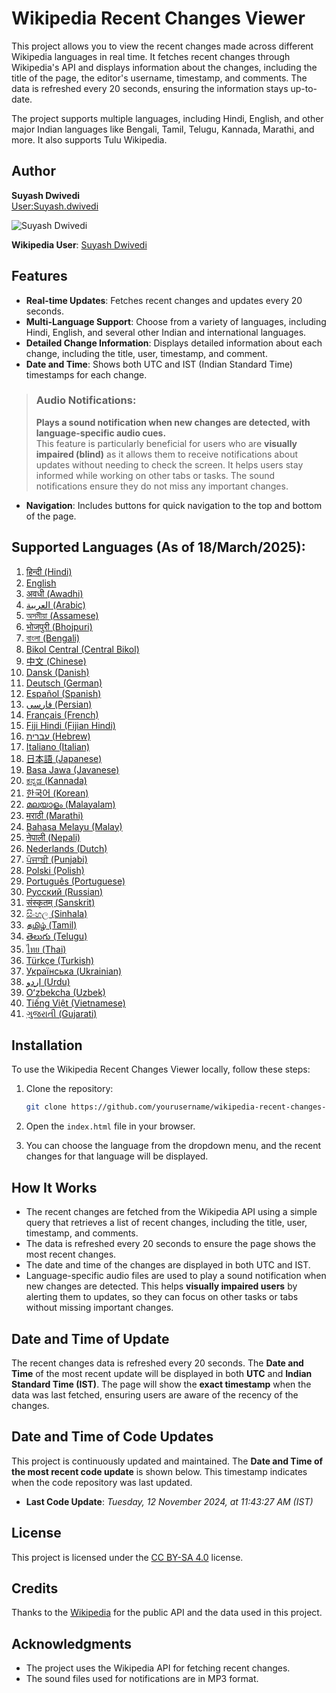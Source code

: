 # Wikipedia Recent Changes Viewer

This project allows you to view the recent changes made across different Wikipedia languages in real time. It fetches recent changes through Wikipedia's API and displays information about the changes, including the title of the page, the editor's username, timestamp, and comments. The data is refreshed every 20 seconds, ensuring the information stays up-to-date.

The project supports multiple languages, including Hindi, English, and other major Indian languages like Bengali, Tamil, Telugu, Kannada, Marathi, and more. It also supports Tulu Wikipedia.

## Author

**Suyash Dwivedi**  
[User:Suyash.dwivedi](https://meta.wikimedia.org/wiki/User:Suyash.dwivedi)  

![Suyash Dwivedi](https://upload.wikimedia.org/wikipedia/commons/thumb/9/9c/Suyash_Dwivedi_01%28cropped%29.jpg/180px-Suyash_Dwivedi_01%28cropped%29.jpg)  

**Wikipedia User**: [Suyash Dwivedi](https://meta.wikimedia.org/wiki/User:Suyash.dwivedi)  

## Features

- **Real-time Updates**: Fetches recent changes and updates every 20 seconds.
- **Multi-Language Support**: Choose from a variety of languages, including Hindi, English, and several other Indian and international languages.
- **Detailed Change Information**: Displays detailed information about each change, including the title, user, timestamp, and comment.
- **Date and Time**: Shows both UTC and IST (Indian Standard Time) timestamps for each change.

> ### **Audio Notifications**:
> **Plays a sound notification when new changes are detected, with language-specific audio cues.**  
> This feature is particularly beneficial for users who are **visually impaired (blind)** as it allows them to receive notifications about updates without needing to check the screen. It helps users stay informed while working on other tabs or tasks. The sound notifications ensure they do not miss any important changes.

- **Navigation**: Includes buttons for quick navigation to the top and bottom of the page.

## Supported Languages (As of 18/March/2025):

1. <a href="https://hi.wikipedia.org/" target="_blank">हिन्दी (Hindi)</a>
2. <a href="https://en.wikipedia.org/" target="_blank">English</a>
3. <a href="https://awa.wikipedia.org/" target="_blank">अवधी (Awadhi)</a>
4. <a href="https://ar.wikipedia.org/" target="_blank">العربية (Arabic)</a>
5. <a href="https://as.wikipedia.org/" target="_blank">অসমীয়া (Assamese)</a>
6. <a href="https://bh.wikipedia.org/" target="_blank">भोजपुरी (Bhojpuri)</a>
7. <a href="https://bn.wikipedia.org/" target="_blank">বাংলা (Bengali)</a>
8. <a href="https://bcl.wikipedia.org/" target="_blank">Bikol Central (Central Bikol)</a>
9. <a href="https://zh.wikipedia.org/" target="_blank">中文 (Chinese)</a>
10. <a href="https://da.wikipedia.org/" target="_blank">Dansk (Danish)</a>
11. <a href="https://de.wikipedia.org/" target="_blank">Deutsch (German)</a>
12. <a href="https://es.wikipedia.org/" target="_blank">Español (Spanish)</a>
13. <a href="https://fa.wikipedia.org/" target="_blank">فارسی (Persian)</a>
14. <a href="https://fr.wikipedia.org/" target="_blank">Français (French)</a>
15. <a href="https://hif.wikipedia.org/" target="_blank">Fiji Hindi (Fijian Hindi)</a>
16. <a href="https://he.wikipedia.org/" target="_blank">עברית (Hebrew)</a>
17. <a href="https://it.wikipedia.org/" target="_blank">Italiano (Italian)</a>
18. <a href="https://ja.wikipedia.org/" target="_blank">日本語 (Japanese)</a>
19. <a href="https://jv.wikipedia.org/" target="_blank">Basa Jawa (Javanese)</a>
20. <a href="https://kn.wikipedia.org/" target="_blank">ಕನ್ನಡ (Kannada)</a>
21. <a href="https://ko.wikipedia.org/" target="_blank">한국어 (Korean)</a>
22. <a href="https://ml.wikipedia.org/" target="_blank">മലയാളം (Malayalam)</a>
23. <a href="https://mr.wikipedia.org/" target="_blank">मराठी (Marathi)</a>
24. <a href="https://ms.wikipedia.org/" target="_blank">Bahasa Melayu (Malay)</a>
25. <a href="https://ne.wikipedia.org/" target="_blank">नेपाली (Nepali)</a>
26. <a href="https://nl.wikipedia.org/" target="_blank">Nederlands (Dutch)</a>
27. <a href="https://pa.wikipedia.org/" target="_blank">ਪੰਜਾਬੀ (Punjabi)</a>
28. <a href="https://pl.wikipedia.org/" target="_blank">Polski (Polish)</a>
29. <a href="https://pt.wikipedia.org/" target="_blank">Português (Portuguese)</a>
30. <a href="https://ru.wikipedia.org/" target="_blank">Русский (Russian)</a>
31. <a href="https://sa.wikipedia.org/" target="_blank">संस्कृतम् (Sanskrit)</a>
32. <a href="https://si.wikipedia.org/" target="_blank">සිංහල (Sinhala)</a>
33. <a href="https://ta.wikipedia.org/" target="_blank">தமிழ் (Tamil)</a>
34. <a href="https://te.wikipedia.org/" target="_blank">తెలుగు (Telugu)</a>
35. <a href="https://th.wikipedia.org/" target="_blank">ไทย (Thai)</a>
36. <a href="https://tr.wikipedia.org/" target="_blank">Türkçe (Turkish)</a>
37. <a href="https://uk.wikipedia.org/" target="_blank">Українська (Ukrainian)</a>
38. <a href="https://ur.wikipedia.org/" target="_blank">اردو (Urdu)</a>
39. <a href="https://uz.wikipedia.org/" target="_blank">Oʻzbekcha (Uzbek)</a>
40. <a href="https://vi.wikipedia.org/" target="_blank">Tiếng Việt (Vietnamese)</a>
41. <a href="https://gu.wikipedia.org/" target="_blank">ગુજરાતી (Gujarati)</a>


## Installation

To use the Wikipedia Recent Changes Viewer locally, follow these steps:

1. Clone the repository:
    ```bash
    git clone https://github.com/yourusername/wikipedia-recent-changes-viewer.git
    ```

2. Open the `index.html` file in your browser.

3. You can choose the language from the dropdown menu, and the recent changes for that language will be displayed.

## How It Works

- The recent changes are fetched from the Wikipedia API using a simple query that retrieves a list of recent changes, including the title, user, timestamp, and comments.
- The data is refreshed every 20 seconds to ensure the page shows the most recent changes.
- The date and time of the changes are displayed in both UTC and IST.
- Language-specific audio files are used to play a sound notification when new changes are detected. This helps **visually impaired users** by alerting them to updates, so they can focus on other tasks or tabs without missing important changes.

## Date and Time of Update

The recent changes data is refreshed every 20 seconds. The **Date and Time** of the most recent update will be displayed in both **UTC** and **Indian Standard Time (IST)**. The page will show the **exact timestamp** when the data was last fetched, ensuring users are aware of the recency of the changes.

## Date and Time of Code Updates

This project is continuously updated and maintained. The **Date and Time of the most recent code update** is shown below. This timestamp indicates when the code repository was last updated.

- **Last Code Update**: _Tuesday, 12 November 2024, at 11:43:27 AM (IST)_

## License

This project is licensed under the [CC BY-SA 4.0](https://creativecommons.org/licenses/by-sa/4.0/) license.

## Credits

Thanks to the [Wikipedia](https://www.wikipedia.org/) for the public API and the data used in this project.

## Acknowledgments

- The project uses the Wikipedia API for fetching recent changes.
- The sound files used for notifications are in MP3 format.
